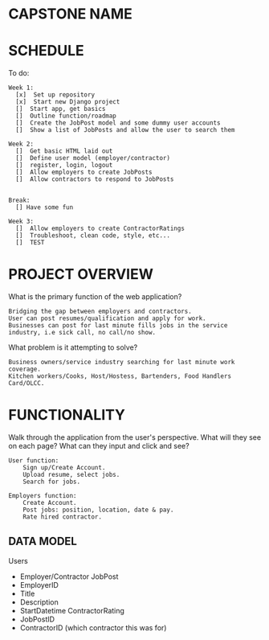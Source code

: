 # CAPSTONE NAME


# SCHEDULE


To do:
```
Week 1:
  [x]  Set up repository
  [x]  Start new Django project
  []  Start app, get basics
  []  Outline function/roadmap
  []  Create the JobPost model and some dummy user accounts
  []  Show a list of JobPosts and allow the user to search them

Week 2:
  []  Get basic HTML laid out
  []  Define user model (employer/contractor)
  []  register, login, logout
  []  Allow employers to create JobPosts
  []  Allow contractors to respond to JobPosts


Break:
  [] Have some fun

Week 3:
  []  Allow employers to create ContractorRatings
  []  Troubleshoot, clean code, style, etc...
  []  TEST
```


# PROJECT OVERVIEW

What is the primary function of the web application?
```
Bridging the gap between employers and contractors.
User can post resumes/qualification and apply for work.
Businesses can post for last minute fills jobs in the service industry, i.e sick call, no call/no show.
```
What problem is it attempting to solve?
```
Business owners/service industry searching for last minute work coverage.
Kitchen workers/Cooks, Host/Hostess, Bartenders, Food Handlers Card/OLCC.
```


# FUNCTIONALITY

Walk through the application from the user's perspective.
What will they see on each page? What can they input and click and see?

```
User function:
    Sign up/Create Account.
    Upload resume, select jobs.
    Search for jobs.
```

```
Employers function:
    Create Account.
    Post jobs: position, location, date & pay.
    Rate hired contractor.

```

## DATA MODEL

Users
  - Employer/Contractor
JobPost
  - EmployerID
  - Title
  - Description
  - StartDatetime
ContractorRating
  - JobPostID
  - ContractorID (which contractor this was for)
